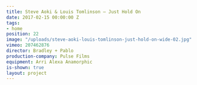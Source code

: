 ```yaml
---
title: Steve Aoki & Louis Tomlinson — Just Hold On
date: 2017-02-15 00:00:00 Z
tags:
- home
position: 22
image: "/uploads/steve-aoki-louis-tomlinson-just-hold-on-wide-02.jpg"
vimeo: 207462876
director: Bradley + Pablo
production-company: Pulse Films
equipment: Arri Alexa Anamorphic
is-shown: true
layout: project
---
```


